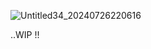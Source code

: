![Untitled34_20240726220616](https://github.com/user-attachments/assets/fb462404-2bdc-49df-91d9-6d2695d79bbe)

..WIP !!

